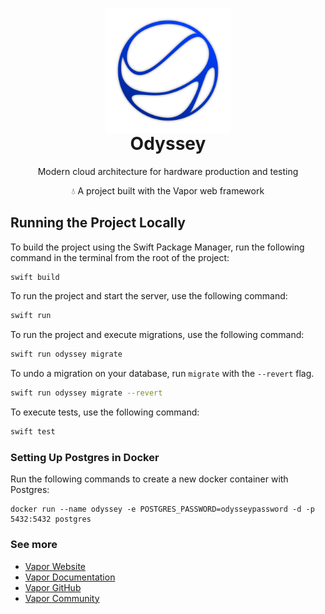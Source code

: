 <p align="center" style="margin-bottom: 0px !important;">
  <img width="200" src="docs/img/logo.svg" alt="Odyssey Logo" align="center">
</p>
<h1 align="center" style="margin-top: 0px;">Odyssey</h1>

<p align="center" >Modern cloud architecture for hardware production and testing</p>
<p align="center" >💧 A project built with the Vapor web framework</p>

## Running the Project Locally

To build the project using the Swift Package Manager, run the following command in the terminal from the root of the project:
```bash
swift build
```

To run the project and start the server, use the following command:
```bash
swift run
```

To run the project and execute migrations, use the following command:
``` bash
swift run odyssey migrate
```

To undo a migration on your database, run `migrate` with the `--revert` flag.
``` bash
swift run odyssey migrate --revert
```

To execute tests, use the following command:
```bash
swift test
```

### Setting Up Postgres in Docker
Run the following commands to create a new docker container with Postgres:
```shell
docker run --name odyssey -e POSTGRES_PASSWORD=odysseypassword -d -p 5432:5432 postgres
```

### See more

- [Vapor Website](https://vapor.codes)
- [Vapor Documentation](https://docs.vapor.codes)
- [Vapor GitHub](https://github.com/vapor)
- [Vapor Community](https://github.com/vapor-community)
